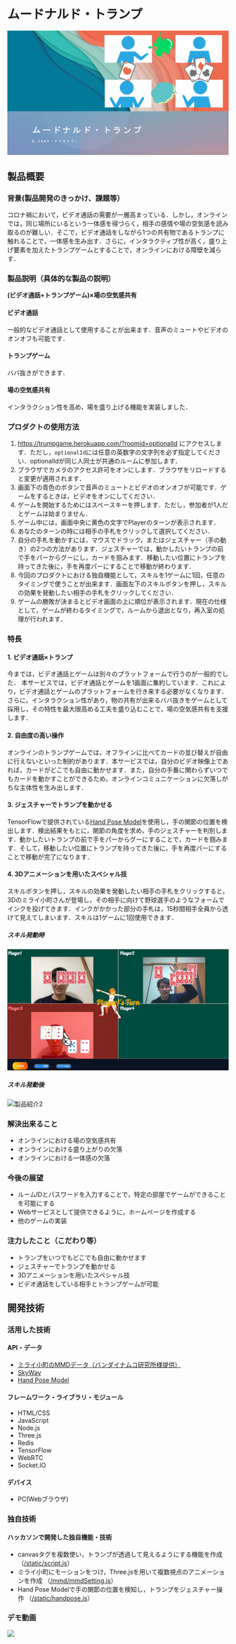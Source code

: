 # ムードナルド・トランプ

[![IMAGE ALT TEXT HERE](./pictures/top.png)](https://youtu.be/cAg8VohBdW8)

## 製品概要
### 背景(製品開発のきっかけ、課題等）
コロナ禍において，ビデオ通話の需要が一層高まっている．しかし，オンラインでは，同じ場所にいるという一体感を得づらく，相手の感情や場の空気感を読み取るのが難しい．そこで，ビデオ通話をしながら1つの共有物であるトランプに触れることで，一体感を生み出す．さらに，インタラクティブ性が高く，盛り上げ要素を加えたトランプゲームとすることで，オンラインにおける障壁を減らす．

### 製品説明（具体的な製品の説明）
**(ビデオ通話+トランプゲーム)×場の空気感共有**
#### ビデオ通話
一般的なビデオ通話として使用することが出来ます．音声のミュートやビデオのオンオフも可能です．

#### トランプゲーム
ババ抜きができます．

#### 場の空気感共有
インタラクション性を高め，場を盛り上げる機能を実装しました．


### プロダクトの使用方法
1. https://trumpgame.herokuapp.com/?roomid=optionalId にアクセスします．ただし，`optionalId`には任意の英数字の文字列を必ず指定してください．optionalIdが同じ人同士が共通のルームに参加します．
1. ブラウザでカメラのアクセス許可をオンにします．ブラウザをリロードすると変更が適用されます．
1. 画面下の青色のボタンで音声のミュートとビデオのオンオフが可能です．ゲームをするときは，ビデオをオンにしてください．
1. ゲームを開始するためにはスペースキーを押します．ただし，参加者が1人だとゲームは始まりません．
1. ゲーム中には，画面中央に黄色の文字でPlayerのターンが表示されます．
1. あなたのターンの時には相手の手札をクリックして選択してください．
1. 自分の手札を動かすには，マウスでドラック，またはジェスチャー（手の動き）の2つの方法があります．ジェスチャーでは，動かしたいトランプの前で手をパーからグーにし，カードを掴みます．移動したい位置にトランプを持ってきた後に，手を再度パーにすることで移動が終わります．
1. 今回のプロダクトにおける独自機能として，スキルを1ゲームに1回，任意のタイミングで使うことが出来ます．画面左下のスキルボタンを押し，スキルの効果を発動したい相手の手札をクリックしてください．
1. ゲームの勝敗が決まるとビデオ画面の上に順位が表示されます．現在の仕様として，ゲームが終わるタイミングで，ルームから退出となり，再入室の処理が行われます．


### 特長
#### 1. ビデオ通話×トランプ
今までは，ビデオ通話とゲームは別々のプラットフォームで行うのが一般的でした．
本サービスでは，ビデオ通話とゲームを1画面に集約しています．これにより，ビデオ通話とゲームのプラットフォームを行き来する必要がなくなります．さらに，インタラクション性があり，物の共有が出来るババ抜きをゲームとして採用し，その特性を最大限高める工夫を盛り込むことで，場の空気感共有を支援します．

#### 2. 自由度の高い操作
オンラインのトランプゲームでは，オフラインに比べてカードの並び替えが自由に行えないといった制約があります．本サービスでは，自分のビデオ映像上であれば，カードがどこでも自由に動かせます．また，自分の手番に関わらずいつでもカードを動かすことができるため，オンラインコミュニケーションに欠落しがちな主体性を生み出します．

#### 3. ジェスチャーでトランプを動かせる
TensorFlowで提供されている[Hand Pose Model](https://github.com/tensorflow/tfjs-models/tree/master/handpose)を使用し，手の関節の位置を検出します．検出結果をもとに，関節の角度を求め，手のジェスチャーを判別します．動かしたいトランプの前で手をパーからグーにすることで，カードを掴みます．そして，移動したい位置にトランプを持ってきた後に，手を再度パーにすることで移動が完了になります．

#### 4. 3Dアニメーションを用いたスペシャル技
スキルボタンを押し，スキルの効果を発動したい相手の手札をクリックすると，3Dのミライ小町さんが登場し，その相手に向けて野球選手のようなフォームでインクを投げてきます．インクがかかった部分の手札は，15秒間相手全員から透けて見えてしまいます．スキルは1ゲームに1回使用できます．


##### スキル発動時
![製品紹介1](./pictures/effect前.png)
##### スキル発動後
![製品紹介2](./pictures/effect後.png)

### 解決出来ること
* オンラインにおける場の空気感共有
* オンラインにおける盛り上がりの欠落
* オンラインにおける一体感の欠落

### 今後の展望
* ルームIDとパスワードを入力することで，特定の部屋でゲームができることを可能にする
* Webサービスとして提供できるように，ホームページを作成する
* 他のゲームの実装

### 注力したこと（こだわり等）
* トランプをいつでもどこでも自由に動かせます
* ジェスチャーでトランプを動かせる
* 3Dアニメーションを用いたスペシャル技
* ビデオ通話をしている相手とトランプゲームが可能

## 開発技術
### 活用した技術
#### API・データ
* [ミライ小町のMMDデータ（バンダイナムコ研究所様提供）](https://www.miraikomachi.com/download/)
* [SkyWay](https://webrtc.ecl.ntt.com/documents/javascript-sdk.html)
* [Hand Pose Model](https://github.com/tensorflow/tfjs-models/tree/master/handpose)

#### フレームワーク・ライブラリ・モジュール
* HTML/CSS
* JavaScript
* Node.js
* Three.js
* Redis
* TensorFlow
* WebRTC
* Socket.IO

#### デバイス
* PC(Webブラウザ)

### 独自技術
#### ハッカソンで開発した独自機能・技術
* canvasタグを複数使い，トランプが透過して見えるようにする機能を作成 （[/static/script.js](https://github.com/jphacks/D_2009/blob/master/static/script.js)）
* ミライ小町にモーションをつけ，Three.jsを用いて複数視点のアニメーションを作成 （[/mmd/mmdSetting.js](https://github.com/jphacks/D_2009/blob/master/mmd/mmdSetting.js)）
* Hand Pose Modelで手の関節の位置を検知し，トランプをジェスチャー操作 （[/static/handpose.js](https://github.com/jphacks/D_2009/blob/master/static/handpose.js)）

### デモ動画
[![](http://img.youtube.com/vi/4ZSKtNCwXr0/0.jpg)](https://youtu.be/cAg8VohBdW8 "")
